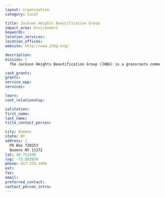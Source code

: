 ```yaml
---
layout: organization
category: local

title: Jackson Heights Beautification Group
impact_area: Environment
keywords: 
location_services: 
location_offices: 
website: http://www.jhbg.org/

description: 
mission: |
  The Jackson Heights Beautification Group (JHBG) is a grassroots community organization of people who live and work in Jackson Heights and care enough to help make Jackson Heights one of the best neighborhoods in Queens and New York City. 

cash_grants: 
grants: 
service_opp: 
services: 

learn: 
cont_relationship: 

salutation: 
first_name: 
last_name: 
title_contact_person: 

city: Queens
state: NY
address: |
  PO Box 720253     
  Queens NY 11372
lat: 40.751948
lng: -73.883959
phone: 917-379-1904
ext: 
fax: 
email: 
preferred_contact: 
contact_person_intro: 
---
```

